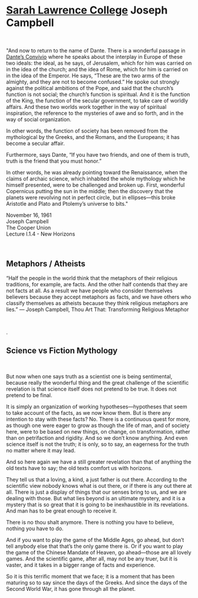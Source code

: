 # [Sarah Lawrence College](https://en.wikipedia.org/wiki/Sarah_Lawrence_College) Joseph Campbell

&nbsp;

"And now to return to the name of Dante. There is a wonderful passage in [Dante’s Convivio](https://en.wikipedia.org/wiki/Convivio) where he speaks about the interplay in Europe of these two ideals: the ideal, as he says, of Jerusalem, which for him was carried on in the idea of the church; and the idea of Rome, which for him is carried on in the idea of the Emperor. He says, “These are the two arms of the almighty, and they are not to become confused.” He spoke out strongly against the political ambitions of the Pope, and said that the church’s function is not social; the church’s function is spiritual. And it is the function of the King, the function of the secular government, to take care of worldly affairs. And these two worlds work together in the way of spiritual inspiration, the reference to the mysteries of awe and so forth, and in the way of social organization.

In other words, the function of society has been removed from the mythological by the Greeks, and the Romans, and the Europeans; it has become a secular affair.

Furthermore, says Dante, “If you have two friends, and one of them is truth, truth is the friend that you must honor.”

In other words, he was already pointing toward the Renaissance, when the claims of archaic science, which inhabited the whole mythology which he himself presented, were to be challenged and broken up. First, wonderful Copernicus putting the sun in the middle; then the discovery that the planets were revolving not in perfect circle, but in ellipses—this broke Aristotle and Plato and Ptolemy’s universe to bits."

November 16, 1961  
Joseph Campbell  
The Cooper Union  
Lecture I.1.4 - New Horizons 


&nbsp;

## Metaphors / Atheists 

“Half the people in the world think that the metaphors of their religious traditions, for example, are facts. And the other half contends that they are not facts at all. As a result we have people who consider themselves believers because they accept metaphors as facts, and we have others who classify themselves as atheists because they think religious metaphors are lies.” ― Joseph Campbell, Thou Art That: Transforming Religious Metaphor

&nbsp;

.

## Science vs Fiction Mythology 

&nbsp;

But now when one says truth as a scientist one is being sentimental, because really the wonderful thing and the great challenge of the scientific revelation is that science itself does not pretend to be true. It does not pretend to be final.

It is simply an organization of working hypotheses—hypotheses that seem to take account of the facts, as we now know them. But is there any intention to stay with these facts? No. There is a continuous quest for more, as though one were eager to grow as though the life of man, and of society here, were to be based on new things, on change, on transformation, rather than on petrifaction and rigidity. And so we don’t know anything. And even science itself is not the truth; it is only, so to say, an eagerness for the truth no matter where it may lead.

And so here again we have a still greater revelation than that of anything the old texts have to say; the old texts comfort us with horizons.

They tell us that a loving, a kind, a just father is out there. According to the scientific view nobody knows what is out there, or if there is any out there at all. There is just a display of things that our senses bring to us, and we are dealing with those. But what lies beyond is an ultimate mystery, and it is a mystery that is so great that it is going to be inexhaustible in its revelations. And man has to be great enough to receive it.

There is no thou shalt anymore. There is nothing you have to believe, nothing you have to do.

And if you want to play the game of the Middle Ages, go ahead, but don’t tell anybody else that that’s the only game there is. Or if you want to play the game of the Chinese Mandate of Heaven, go ahead—those are all lovely games. And the scientific game, after all, may not be any truer, but it is vaster, and it takes in a bigger range of facts and experience.

So it is this terrific moment that we face; it is a moment that has been maturing so to say since the days of the Greeks. And since the days of the Second World War, it has gone through all the planet.
